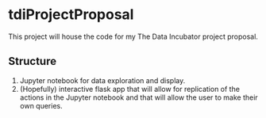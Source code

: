 # tdiProjectProposal
This project will house the code for my The Data Incubator project proposal.
## Structure
1. Jupyter notebook for data exploration and display.
2. (Hopefully) interactive flask app that will allow for replication of the actions in the Jupyter notebook and that
will allow the user to make their own queries.